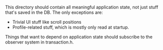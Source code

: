 This directory should contain all meaningful application state, not just stuff
that's saved in the DB.  The only exceptions are:
 - Trivial UI stuff like scroll positions
 - Profile-related stuff, which is mostly only read at startup.

Things that want to depend on application state should subscribe to the observer
system in transaction.h.

